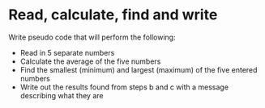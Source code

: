 # Read, calculate, find and write

Write pseudo code that will perform the following:
- Read in 5 separate numbers
- Calculate the average of the five numbers
- Find the smallest (minimum) and largest (maximum) of the five entered numbers
- Write out the results found from steps b and c with a message describing what they are